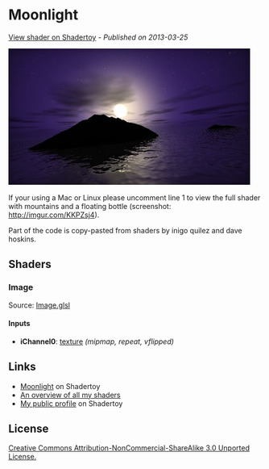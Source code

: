 ﻿# Moonlight
[View shader on Shadertoy](https://www.shadertoy.com/view/4sl3z4) - _Published on 2013-03-25_ 

![thumbnail](./thumbnail.jpg)

If your using a Mac or Linux please uncomment line 1 to view the full shader with mountains and a floating bottle (screenshot: http://imgur.com/KKPZsj4). 

Part of the code is copy-pasted from shaders by inigo quilez and dave hoskins.
## Shaders

### Image

Source: [Image.glsl](./Image.glsl)

#### Inputs

 * **iChannel0**: [texture](https://shadertoy.com/media/a/f735bee5b64ef98879dc618b016ecf7939a5756040c2cde21ccb15e69a6e1cfb.png) _(mipmap, repeat, vflipped)_

## Links
* [Moonlight](https://www.shadertoy.com/view/4sl3z4) on Shadertoy
* [An overview of all my shaders](https://reindernijhoff.net/shadertoy/)
* [My public profile](https://www.shadertoy.com/user/reinder) on Shadertoy

## License

[Creative Commons Attribution-NonCommercial-ShareAlike 3.0 Unported License.](https://creativecommons.org/licenses/by-nc-sa/3.0/)
